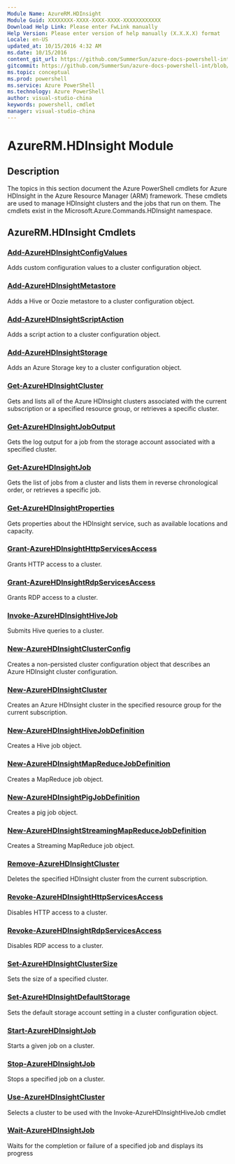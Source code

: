 ```yaml
---
Module Name: AzureRM.HDInsight
Module Guid: XXXXXXXX-XXXX-XXXX-XXXX-XXXXXXXXXXXX
Download Help Link: Please enter FwLink manually
Help Version: Please enter version of help manually (X.X.X.X) format
Locale: en-US
updated_at: 10/15/2016 4:32 AM
ms.date: 10/15/2016
content_git_url: https://github.com/SummerSun/azure-docs-powershell-int/blob/master/azureps-cmdlets-docs/ResourceManager/AzureRM.HDInsight/v0.9.8/CmdletMDs/AzureRM.HDInsight.md
gitcommit: https://github.com/SummerSun/azure-docs-powershell-int/blob/1bfd8e268acfc1799ad3f17c5a982578f54443cf/azureps-cmdlets-docs/ResourceManager/AzureRM.HDInsight/v0.9.8/CmdletMDs/AzureRM.HDInsight.md
ms.topic: conceptual
ms.prod: powershell
ms.service: Azure PowerShell
ms.technology: Azure PowerShell
author: visual-studio-china
keywords: powershell, cmdlet
manager: visual-studio-china
---
```


# AzureRM.HDInsight Module
## Description
The topics in this section document the Azure PowerShell cmdlets for Azure HDInsight in the Azure Resource Manager (ARM) framework. These cmdlets are used to manage HDInsight clusters and the jobs that run on them. The cmdlets exist in the Microsoft.Azure.Commands.HDInsight namespace.

## AzureRM.HDInsight Cmdlets
### [Add-AzureHDInsightConfigValues](Add-AzureHDInsightConfigValues.md)
Adds custom configuration values to a cluster configuration object.


### [Add-AzureHDInsightMetastore](Add-AzureHDInsightMetastore.md)
Adds a Hive or Oozie metastore to a cluster configuration object.


### [Add-AzureHDInsightScriptAction](Add-AzureHDInsightScriptAction.md)
Adds a script action to a cluster configuration object.


### [Add-AzureHDInsightStorage](Add-AzureHDInsightStorage.md)
Adds an Azure Storage key to a cluster configuration object.


### [Get-AzureHDInsightCluster](Get-AzureHDInsightCluster.md)
Gets and lists all of the Azure HDInsight clusters associated with the current subscription or a specified resource group, or retrieves a specific cluster.


### [Get-AzureHDInsightJobOutput](Get-AzureHDInsightJobOutput.md)
Gets the log output for a job from the storage account associated with a specified cluster.


### [Get-AzureHDInsightJob](Get-AzureHDInsightJob.md)
Gets the list of jobs from a cluster and lists them in reverse chronological order, or retrieves a specific job.


### [Get-AzureHDInsightProperties](Get-AzureHDInsightProperties.md)
Gets properties about the HDInsight service, such as available locations and capacity.


### [Grant-AzureHDInsightHttpServicesAccess](Grant-AzureHDInsightHttpServicesAccess.md)
Grants HTTP access to a cluster.


### [Grant-AzureHDInsightRdpServicesAccess](Grant-AzureHDInsightRdpServicesAccess.md)
Grants RDP access to a cluster.


### [Invoke-AzureHDInsightHiveJob](Invoke-AzureHDInsightHiveJob.md)
Submits Hive queries to a cluster.


### [New-AzureHDInsightClusterConfig](New-AzureHDInsightClusterConfig.md)
Creates a non-persisted cluster configuration object that describes an Azure HDInsight cluster configuration.


### [New-AzureHDInsightCluster](New-AzureHDInsightCluster.md)
Creates an Azure HDInsight cluster in the specified resource group for the current subscription.


### [New-AzureHDInsightHiveJobDefinition](New-AzureHDInsightHiveJobDefinition.md)
Creates a Hive job object.


### [New-AzureHDInsightMapReduceJobDefinition](New-AzureHDInsightMapReduceJobDefinition.md)
Creates a MapReduce job object.


### [New-AzureHDInsightPigJobDefinition](New-AzureHDInsightPigJobDefinition.md)
Creates a pig job object.


### [New-AzureHDInsightStreamingMapReduceJobDefinition](New-AzureHDInsightStreamingMapReduceJobDefinition.md)
Creates a Streaming MapReduce job object.


### [Remove-AzureHDInsightCluster](Remove-AzureHDInsightCluster.md)
Deletes the specified HDInsight cluster from the current subscription.


### [Revoke-AzureHDInsightHttpServicesAccess](Revoke-AzureHDInsightHttpServicesAccess.md)
Disables HTTP access to a cluster.


### [Revoke-AzureHDInsightRdpServicesAccess](Revoke-AzureHDInsightRdpServicesAccess.md)
Disables RDP access to a cluster.


### [Set-AzureHDInsightClusterSize](Set-AzureHDInsightClusterSize.md)
Sets the size of a specified cluster.


### [Set-AzureHDInsightDefaultStorage](Set-AzureHDInsightDefaultStorage.md)
Sets the default storage account setting in a cluster configuration object.


### [Start-AzureHDInsightJob](Start-AzureHDInsightJob.md)
Starts a given job on a cluster.


### [Stop-AzureHDInsightJob](Stop-AzureHDInsightJob.md)
Stops a specified job on a cluster.


### [Use-AzureHDInsightCluster](Use-AzureHDInsightCluster.md)
Selects a cluster to be used with the Invoke-AzureHDInsightHiveJob cmdlet


### [Wait-AzureHDInsightJob](Wait-AzureHDInsightJob.md)
Waits for the completion or failure of a specified job and displays its progress



